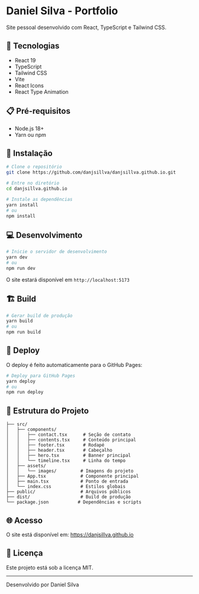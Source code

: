 # Daniel Silva - Portfolio

Site pessoal desenvolvido com React, TypeScript e Tailwind CSS.

## 🚀 Tecnologias

- React 19
- TypeScript
- Tailwind CSS
- Vite
- React Icons
- React Type Animation

## 📋 Pré-requisitos

- Node.js 18+
- Yarn ou npm

## 🔧 Instalação

```bash
# Clone o repositório
git clone https://github.com/danjsillva/danjsillva.github.io.git

# Entre no diretório
cd danjsillva.github.io

# Instale as dependências
yarn install
# ou
npm install
```

## 💻 Desenvolvimento

```bash
# Inicie o servidor de desenvolvimento
yarn dev
# ou
npm run dev
```

O site estará disponível em `http://localhost:5173`

## 🏗️ Build

```bash
# Gerar build de produção
yarn build
# ou
npm run build
```

## 🚀 Deploy

O deploy é feito automaticamente para o GitHub Pages:

```bash
# Deploy para GitHub Pages
yarn deploy
# ou
npm run deploy
```

## 📁 Estrutura do Projeto

```
├── src/
│   ├── components/
│   │   ├── contact.tsx      # Seção de contato
│   │   ├── contents.tsx     # Conteúdo principal
│   │   ├── footer.tsx       # Rodapé
│   │   ├── header.tsx       # Cabeçalho
│   │   ├── hero.tsx         # Banner principal
│   │   └── timeline.tsx     # Linha do tempo
│   ├── assets/
│   │   └── images/         # Imagens do projeto
│   ├── App.tsx             # Componente principal
│   ├── main.tsx            # Ponto de entrada
│   └── index.css           # Estilos globais
├── public/                 # Arquivos públicos
├── dist/                   # Build de produção
└── package.json           # Dependências e scripts
```

## 🌐 Acesso

O site está disponível em: https://danjsillva.github.io

## 📝 Licença

Este projeto está sob a licença MIT.

---

Desenvolvido por Daniel Silva